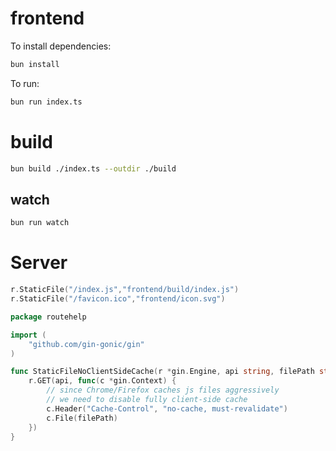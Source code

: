 # frontend

To install dependencies:

```sh
bun install
```

To run:

```sh
bun run index.ts
```

# build
```sh
bun build ./index.ts --outdir ./build
```

## watch
```sh
bun run watch
``` 

# Server
```go
r.StaticFile("/index.js","frontend/build/index.js")
r.StaticFile("/favicon.ico","frontend/icon.svg")
```

```go
package routehelp

import (
	"github.com/gin-gonic/gin"
)

func StaticFileNoClientSideCache(r *gin.Engine, api string, filePath string) {
	r.GET(api, func(c *gin.Context) {
		// since Chrome/Firefox caches js files aggressively
		// we need to disable fully client-side cache
		c.Header("Cache-Control", "no-cache, must-revalidate")
		c.File(filePath)
	})
}
```
